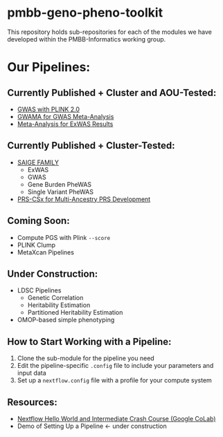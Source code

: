 # pmbb-geno-pheno-toolkit

This repository holds sub-repositories for each of the modules we have developed within the PMBB-Informatics working group.

# Our Pipelines:

## Currently Published + Cluster and AOU-Tested:
- [GWAS with PLINK 2.0](https://github.com/PMBB-Informatics-and-Genomics/pmbb-nf-toolkit-plink-2.0-gwas)
- [GWAMA for GWAS Meta-Analysis](https://github.com/PMBB-Informatics-and-Genomics/pmbb-nf-toolkit-gwama-meta-analysis)
- [Meta-Analysis for ExWAS Results](https://github.com/PMBB-Informatics-and-Genomics/pmbb-nf-toolkit-exwas-meta-analysis)

## Currently Published + Cluster-Tested:
- [SAIGE FAMILY](https://github.com/PMBB-Informatics-and-Genomics/pmbb-nf-toolkit-saige-family)
  - ExWAS
  - GWAS
  - Gene Burden PheWAS
  - Single Variant PheWAS
- [PRS-CSx for Multi-Ancestry PRS Development](https://github.com/PMBB-Informatics-and-Genomics/pmbb-nf-toolkit-prs-csx)

## Coming Soon:
- Compute PGS with Plink `--score`
- PLINK Clump
- MetaXcan Pipelines

## Under Construction:
- LDSC Pipelines
  - Genetic Correlation
  - Heritability Estimation
  - Partitioned Heritability Estimation
- OMOP-based simple phenotyping

## How to Start Working with a Pipeline:
1. Clone the sub-module for the pipeline you need
2. Edit the pipeline-specific `.config` file to include your parameters and input data
3. Set up a `nextflow.config` file with a profile for your compute system

## Resources:
- [Nextflow Hello World and Intermediate Crash Course (Google CoLab)](https://colab.research.google.com/drive/1j_2NXUYuspM79CnJngIohuzOy_X4G4qs?usp=sharing)
- Demo of Setting Up a Pipeline <- under construction

